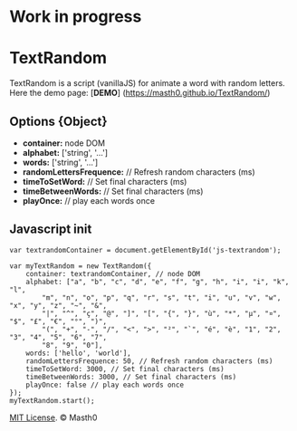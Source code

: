 # Work in progress

# TextRandom
TextRandom is a script (vanillaJS) for animate a word with random letters.
Here the demo page: [**DEMO**] (https://masth0.github.io/TextRandom/)

## Options {Object}
- **container:** node DOM
- **alphabet:** ['string', '...']
- **words:** ['string', '...']
- **randomLettersFrequence:** // Refresh random characters (ms)
- **timeToSetWord:** // Set final characters (ms)
- **timeBetweenWords:** // Set final characters (ms)
- **playOnce:** // play each words once
    
## Javascript init

```
var textrandomContainer = document.getElementById('js-textrandom');

var myTextRandom = new TextRandom({
	container: textrandomContainer, // node DOM
	alphabet: ["a", "b", "c", "d", "e", "f", "g", "h", "i", "i", "k", "l",
		"m", "n", "o", "p", "q", "r", "s", "t", "i", "u", "v", "w", "x", "y", "z", "~", "&",
		"|", "^", "ç", "@", "]", "[", "{", "}", "ù", "*", "µ", "¤", "$", "£", "€", "°", ")",
		"(", "+", "-", "/", "<", ">", "²", "`", "é", "è", "1", "2", "3", "4", "5", "6", "7",
		"8", "9", "0"],
	words: ['hello', 'world'],
	randomLettersFrequence: 50, // Refresh random characters (ms)
	timeToSetWord: 3000, // Set final characters (ms)
	timeBetweenWords: 3000, // Set final characters (ms)
	playOnce: false // play each words once
});
myTextRandom.start();
```

[MIT License](LICENSE.md). © Masth0
